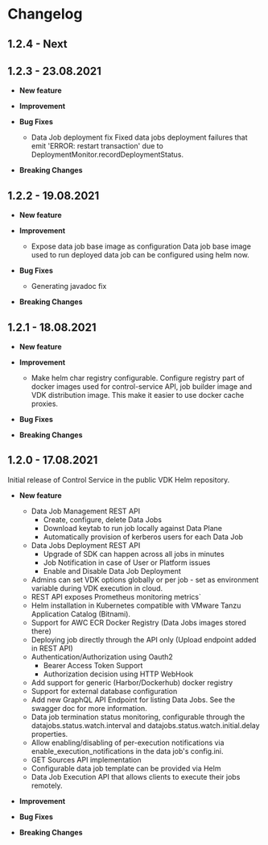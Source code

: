 Changelog
=========


1.2.4 - Next
---

1.2.3 - 23.08.2021
----
* **New feature**

* **Improvement**

* **Bug Fixes**
  * Data Job deployment fix
    Fixed data jobs deployment failures that emit 'ERROR: restart transaction' due to DeploymentMonitor.recordDeploymentStatus.

* **Breaking Changes**


1.2.2 - 19.08.2021
----

* **New feature**

* **Improvement**
  * Expose data job base image as configuration
    Data job base image used to run deployed data job can be configured using helm now.

* **Bug Fixes**
  * Generating javadoc fix

* **Breaking Changes**


1.2.1 - 18.08.2021
----

* **New feature**

* **Improvement**
  * Make helm char registry configurable.
    Configure registry part of docker images used for control-service API, job builder image and VDK distribution image.
    This make it easier to use docker cache proxies.

* **Bug Fixes**

* **Breaking Changes**


1.2.0 - 17.08.2021
----
Initial release of Control Service in the public VDK Helm repository.

* **New feature**
  - Data Job Management REST API
    - Create, configure, delete Data Jobs
    - Download keytab to run job locally against Data Plane
    - Automatically provision of kerberos users for each Data Job
  - Data Jobs Deployment REST API
    - Upgrade of SDK can happen across all jobs in minutes
    - Job Notification in case of User or Platform issues
    - Enable and Disable Data Job Deployment
  - Admins can set VDK options globally or per job - set as environment variable during VDK execution in cloud.
  - REST API exposes Prometheus monitoring metrics`
  - Helm installation in Kubernetes compatible with VMware Tanzu Application Catalog (Bitnami).
  - Support for AWC ECR Docker Registry (Data Jobs images stored there)
  - Deploying job directly through the API only (Upload endpoint added in REST API)
  - Authentication/Authorization using Oauth2
    - Bearer Access Token Support
    - Authorization decision using HTTP WebHook
  - Add support for generic (Harbor/Dockerhub) docker registry
  - Support for external database configuration
  - Add new GraphQL API Endpoint for listing Data Jobs. See the swagger doc for more information.
  - Data job termination status monitoring, configurable through the datajobs.status.watch.interval and datajobs.status.watch.initial.delay properties.
  - Allow enabling/disabling of per-execution notifications via enable_execution_notifications in the data job's config.ini.
  - GET Sources API implementation
  - Configurable data job template can be provided via Helm
  - Data Job Execution API that allows clients to execute their jobs remotely.

* **Improvement**

* **Bug Fixes**

* **Breaking Changes**
